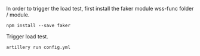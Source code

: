 In order to trigger the load test, first install the faker module wss-func folder /  module.

```
npm install --save faker
```

Trigger load test.
```
artillery run config.yml
```
